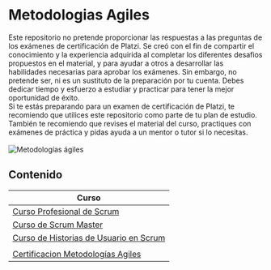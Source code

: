 # Metodologias Agiles
Este repositorio no pretende proporcionar las respuestas a las preguntas de los exámenes de certificación de Platzi. Se creó con el fin de compartir el conocimiento y la experiencia adquirida al completar los diferentes desafios propuestos en el material, y para ayudar a otros a desarrollar las habilidades necesarias para aprobar los exámenes. Sin embargo, no pretende ser, ni es un sustituto de la preparación por tu cuenta. Debes dedicar tiempo y esfuerzo a estudiar y practicar para tener la mejor oportunidad de éxito. <br>
Si te estás preparando para un examen de certificación de Platzi, te recomiendo que utilices este repositorio como parte de tu plan de estudio. También te recomiendo que revises el material del curso, practiques con exámenes de práctica y pidas ayuda a un mentor o tutor si lo necesitas.<br><br>
![Metodologías ágiles](https://github.com/r3l4x1n/Platzi-Metodologias-Agiles/assets/127248381/205f40a2-d737-4dac-aaef-97b320526bd3)

## Contenido

|Curso|
|-----------|
|[Curso Profesional de Scrum](https://github.com/r3l4x1n/Platzi-Metodologias-Agiles/blob/main/Curso%20Profesional%20de%20Scrum.md)|
|[Curso de Scrum Master](https://github.com/r3l4x1n/Platzi-Metodologias-Agiles/blob/main/Curso%20de%20Scrum%20Master.md)|
|[Curso de Historias de Usuario en Scrum](https://github.com/r3l4x1n/Platzi-Metodologias-Agiles/blob/main/Curso%20de%20Historias%20de%20Usuario%20en%20Scrum.md)|
|[]()|
|[Certificacion Metodologías Agiles](https://github.com/r3l4x1n/Platzi-Metodologias-Agiles/blob/main/Certificacion%20Metodolog%C3%ADas%20Agiles.md)|
